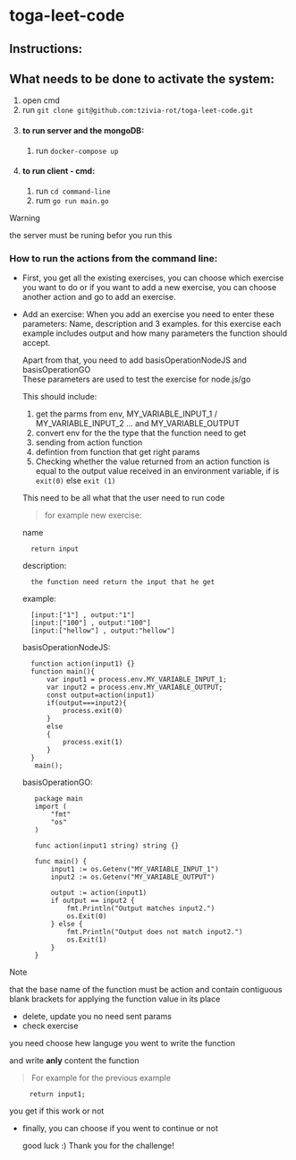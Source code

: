 ﻿# toga-leet-code
## Instructions:
## What needs to be done to activate the system:
1. open cmd
2. run  ``` git clone git@github.com:tzivia-rot/toga-leet-code.git ```
3. #### to run server and the mongoDB:
     1. run ```docker-compose up```
4. #### to run client - cmd:
   1. run ```cd command-line```
   2. rum ```go run main.go```
> [!WARNING]
> the server must be runing befor you run this
### How to run the actions from the command line:
- First, you get all the existing exercises, you can choose which exercise you want to do
  or if you want to add a new exercise, you can choose another action and go to add an exercise.
 - Add an exercise: When you add an exercise you need to enter these parameters:
     Name, description and 3 examples. for this exercise each example includes output and how many parameters the function should accept.

     Apart from that, you need to add basisOperationNodeJS and basisOperationGO      
     These parameters are used to test the exercise for node.js/go

     This should include:
    
     1. get the parms from env, MY_VARIABLE_INPUT_1 / MY_VARIABLE_INPUT_2 ... and MY_VARIABLE_OUTPUT
     2. convert env for the the type that the function need to get
     3. sending from action function
     4. defintion from function that get right params
     5. Checking whether the value returned from an action function is equal to the output value received in an environment variable, if is ```exit(0)``` else ```exit (1)```
    
     This need to be all what that the user need to run code

    >for example new exercise:
    >
    name
    
         return input
    
    description:
    
         the function need return the input that he get
    
    example:
    
         [input:["1"] , output:"1"]
         [input:["100"] , output:"100"]
         [input:["hellow"] , output:"hellow"]
    
   basisOperationNodeJS:
    
         function action(input1) {}
         function main(){
             var input1 = process.env.MY_VARIABLE_INPUT_1;
             var input2 = process.env.MY_VARIABLE_OUTPUT; 
             const output=action(input1)
             if(output===input2){
                 process.exit(0)
             }
             else
             {
                 process.exit(1)
             }
         }
          main();


   basisOperationGO:
    
          package main
          import (
              "fmt"
              "os"
          )
          
          func action(input1 string) string {}
          
          func main() {
              input1 := os.Getenv("MY_VARIABLE_INPUT_1")
              input2 := os.Getenv("MY_VARIABLE_OUTPUT")
          
              output := action(input1)
              if output == input2 {
                  fmt.Println("Output matches input2.")
                  os.Exit(0)
              } else {
                  fmt.Println("Output does not match input2.")
                  os.Exit(1)
              }
          }

          
  > [!NOTE]
  > that the base name of the function must be action and contain contiguous blank brackets for applying the function value in its place
   
 - delete, update
       you no need sent params
 - check exercise
    
  you need choose hew languge you went to write the function

  and write **anly** content the function

>For example for the previous example

         return input1;

you get if this work or not
- finally, you can choose if you went to continue or not

  good luck :)
  Thank you for the challenge!
    
